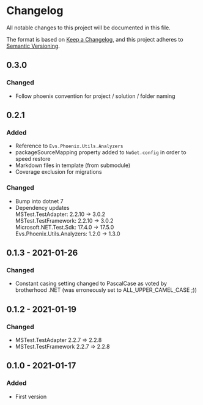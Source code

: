 # Changelog
All notable changes to this project will be documented in this file.

The format is based on [Keep a Changelog](https://keepachangelog.com/en/1.0.0/),
and this project adheres to [Semantic Versioning](https://semver.org/spec/v2.0.0.html).

## 0.3.0
### Changed
- Follow phoenix convention for project / solution / folder naming

## 0.2.1
### Added
- Reference to `Evs.Phoenix.Utils.Analyzers`
- packageSourceMapping property added to `NuGet.config` in order to speed restore
- Markdown files in template (from submodule)
- Coverage exclusion for migrations

### Changed
- Bump into dotnet 7
- Dependency updates\
  MSTest.TestAdapter: 2.2.10 -> 3.0.2\
  MSTest.TestFramework: 2.2.10 -> 3.0.2\
  Microsoft.NET.Test.Sdk: 17.4.0 -> 17.5.0\
  Evs.Phoenix.Utils.Analyzers: 1.2.0 -> 1.3.0

## 0.1.3 - 2021-01-26
### Changed
- Constant casing setting changed to PascalCase as voted by brotherhood .NET (was erroneously set to ALL_UPPER_CAMEL_CASE ;))

## 0.1.2 - 2021-01-19
### Changed
- MSTest.TestAdapter 2.2.7 => 2.2.8
- MSTest.TestFramework 2.2.7 => 2.2.8

## 0.1.0 - 2021-01-17
### Added
- First version

